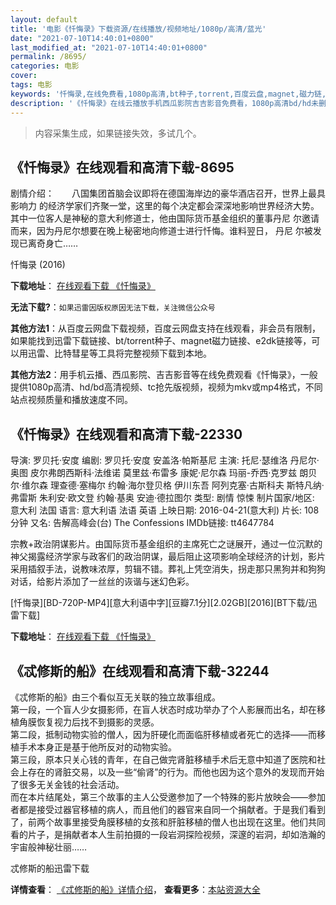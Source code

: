 ```yaml
---
layout: default
title: '电影《忏悔录》下载资源/在线播放/视频地址/1080p/高清/蓝光'
date: "2021-07-10T14:40:01+0800"
last_modified_at: "2021-07-10T14:40:01+0800"
permalink: /8695/
categories: 电影
cover:
tags: 电影
keywords: '忏悔录,在线免费看,1080p高清,bt种子,torrent,百度云盘,magnet,磁力链,迅雷下载资源'
description: '《忏悔录》在线云播放手机西瓜影院吉吉影音免费看，1080p高清bd/hd未删减完整版和tc抢先枪版，mkv/mp4格式，附带bt/torrent种子、magnet/磁力链、百度云盘、网盘资源迅雷下载链接'
---
```


>内容采集生成，如果链接失效，多试几个。


## 《忏悔录》在线观看和高清下载-8695

剧情介绍：　　八国集团首脑会议即将在德国海岸边的豪华酒店召开，世界上最具影响力 的经济学家们齐聚一堂，这里的每个决定都会深深地影响世界经济大势。 其中一位客人是神秘的意大利修道士，他由国际货币基金组织的董事丹尼 尔邀请而来，因为丹尼尔想要在晚上秘密地向修道士进行忏悔。谁料翌日， 丹尼 尔被发现已离奇身亡……


忏悔录 (2016)

**下载地址**： [在线观看下载 《忏悔录》](https://www.btbtdy.me/btdy/dy10583.html) 


**无法下载?**：`如果迅雷因版权原因无法下载，关注微信公众号 `

**其他方法1**：从百度云网盘下载视频，百度云网盘支持在线观看，非会员有限制，如果能找到迅雷下载链接、bt/torrent种子、magnet磁力链接、e2dk链接等，可以用迅雷、比特彗星等工具将完整视频下载到本地。

**其他方法2**：用手机云播、西瓜影院、吉吉影音等在线免费观看《忏悔录》，一般提供1080p高清、hd/bd高清视频、tc抢先版视频，视频为mkv或mp4格式，不同站点视频质量和播放速度不同。


## 《忏悔录》在线观看和高清下载-22330

导演: 罗贝托·安度 编剧: 罗贝托·安度 安盖洛·帕斯基尼 主演: 托尼·瑟维洛 丹尼尔·奥图 皮尔弗朗西斯科·法维诺 莫里兹·布雷多 康妮·尼尔森 玛丽-乔西·克罗兹 朗贝尔·维尔森 理查德·塞梅尔 约翰·海尔登贝格 伊川东吾 阿列克塞·古斯科夫 斯特凡纳·弗雷斯 朱利安·欧文登 约翰·基奥 安迪·德拉图尔 类型: 剧情 惊悚 制片国家/地区: 意大利 法国 语言: 意大利语 法语 英语 上映日期: 2016-04-21(意大利) 片长: 108分钟 又名: 告解高峰会(台) The Confessions IMDb链接: tt4647784

宗教+政治阴谋影片。由国际货币基金组织的主席死亡之谜展开，通过一位沉默的神父揭露经济学家与政客们的政治阴谋，最后阻止这项影响全球经济的计划，影片采用插叙手法，说教味浓厚，剪辑不错。葬礼上凭空消失，拐走那只黑狗并和狗狗对话，给影片添加了一丝丝的诙谐与迷幻色彩。


[忏悔录][BD-720P-MP4][意大利语中字][豆瓣7.1分][2.02GB][2016][BT下载/迅雷下载]

**下载地址**： [在线观看下载 《忏悔录》](https://www.btdx8.com/torrent/le_confessioni_2016.html) 


## 《忒修斯的船》在线观看和高清下载-32244

《忒修斯的船》由三个看似互无关联的独立故事组成。<br />第一段，一个盲人少女摄影师，在盲人状态时成功举办了个人影展而出名，却在移植角膜恢复视力后找不到摄影的灵感。<br />第二段，抵制动物实验的僧人，因为肝硬化而面临肝移植或者死亡的选择——而移植手术本身正是基于他所反对的动物实验。<br />第三段，原本只关心钱的青年，在自己做完肾脏移植手术后无意中知道了医院和社会上存在的肾脏交易，以及一些&ldquo;偷肾”的行为。而他也因为这个意外的发现而开始了很多无关金钱的社会活动。<br />而在本片结尾处，第三个故事的主人公受邀参加了一个特殊的影片放映会&mdash;—参加者都是接受过器官移植的病人，而且他们的器官来自同一个捐献者。于是我们看到了，前两个故事里接受角膜移植的女孩和肝脏移植的僧人也出现在这里。他们共同看的片子，是捐献者本人生前拍摄的一段岩洞探险视频，深邃的岩洞，却如浩瀚的宇宙般神秘壮丽&hellip;…


忒修斯的船迅雷下载

**详情查看**： [《忒修斯的船》详情介绍](/movie/32244/)， **查看更多**：[本站资源大全](/movie/t/all/)

